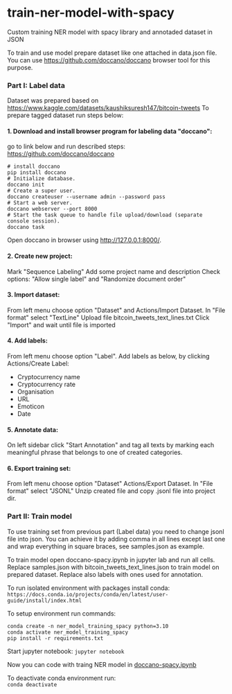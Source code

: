 # train-ner-model-with-spacy
Custom training NER model with spacy library and annotaded dataset in JSON 

To train and use model prepare dataset like one attached in data.json file. 
You can use https://github.com/doccano/doccano browser tool for this purpose. 

### Part I: Label data
Dataset was prepared based on https://www.kaggle.com/datasets/kaushiksuresh147/bitcoin-tweets
To prepare tagged dataset run steps below:

#### 1. Download and install browser program for labeling data "doccano":
go to link below and run described steps:
https://github.com/doccano/doccano
```
# install doccano
pip install doccano
# Initialize database.
doccano init
# Create a super user.
doccano createuser --username admin --password pass
# Start a web server.
doccano webserver --port 8000
# Start the task queue to handle file upload/download (separate console session).
doccano task
```

Open doccano in browser using  http://127.0.0.1:8000/.
#### 2. Create new project:
Mark "Sequence Labeling"
Add some project name and description
Check options: "Allow single label" and "Randomize document order"

#### 3. Import dataset:
From left menu choose option "Dataset" and Actions/Import Dataset.
In "File format" select "TextLine"
Upload file bitcoin_tweets_text_lines.txt
Click "Import" and wait until file is imported

#### 4. Add labels:
From left menu choose option "Label".
Add labels as below, by clicking Actions/Create Label:
- Cryptocurrency name
- Cryptocurrency rate
- Organisation
- URL
- Emoticon
- Date

#### 5. Annotate data:
On left sidebar click "Start Annotation" and tag all texts by marking each meaningful phrase that belongs to one of created categories.

#### 6. Export training set:
From left menu choose option "Dataset" Actions/Export Dataset.
In "File format" select "JSONL"
Unzip created file and copy .jsonl file into project dir.


### Part II: Train model
To use training set from previous part (Label data) you need to change jsonl file into json.
You can achieve it by adding comma in all lines except last one and wrap everything in square braces, see samples.json as example.

To train model open doccano-spacy.ipynb in jupyter lab  and run all cells.
Replace samples.json with bitcoin_tweets_text_lines.json to train model on prepared dataset.
Replace also labels with ones used for annotation.

To run isolated environment with packages install conda:  
`https://docs.conda.io/projects/conda/en/latest/user-guide/install/index.html`

To setup environment run commands:
```
conda create -n ner_model_training_spacy python=3.10
conda activate ner_model_training_spacy
pip install -r requirements.txt
```

Start jupyter notebook:
`jupyter notebook`

Now you can code with traing NER model in [doccano-spacy.ipynb](doccano-spacy.ipynb)

To deactivate conda environment run:  
`conda deactivate`